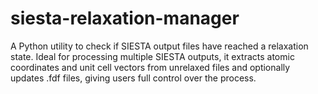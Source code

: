 # siesta-relaxation-manager
A Python utility to check if SIESTA output files have reached a relaxation state. Ideal for processing multiple SIESTA outputs, it extracts atomic coordinates and unit cell vectors from unrelaxed files and optionally updates .fdf files, giving users full control over the process.
